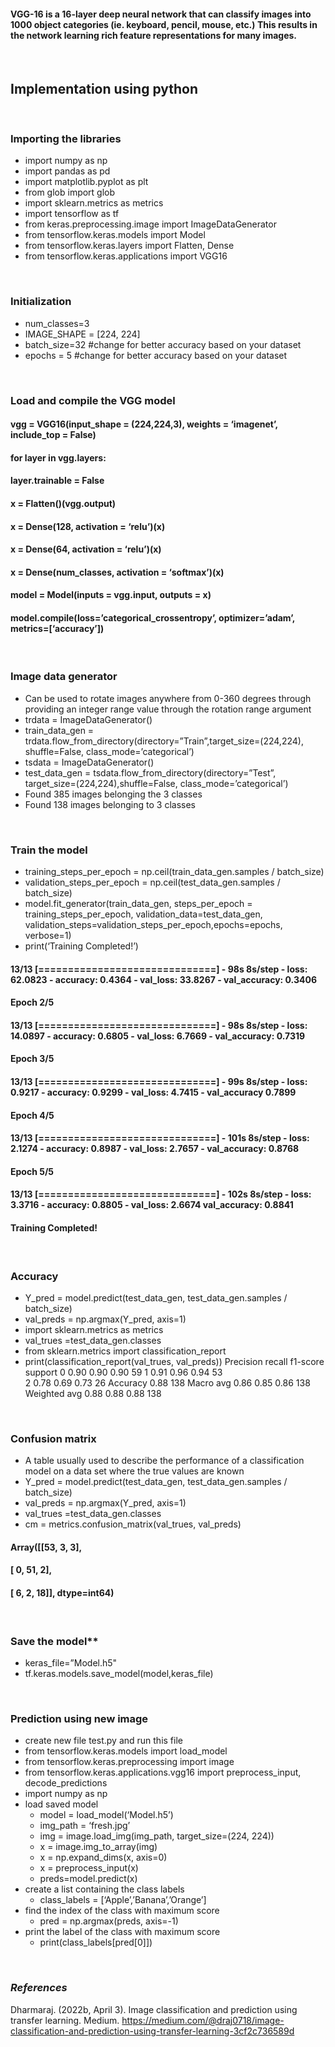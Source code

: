 #### VGG-16 is a 16-layer deep neural network that can classify images into 1000 object categories (ie. keyboard, pencil, mouse, etc.) This results in the network learning rich feature representations for many images. 

<br>

## **Implementation using python**

<br>

### Importing the libraries
* import numpy as np
* import pandas as pd
* import matplotlib.pyplot as plt
* from glob import glob
* import sklearn.metrics as metrics
* import tensorflow as tf
* from keras.preprocessing.image import ImageDataGenerator
* from tensorflow.keras.models import Model
* from tensorflow.keras.layers import Flatten, Dense
* from tensorflow.keras.applications import VGG16

<br>

### Initialization
* num_classes=3
* IMAGE_SHAPE = [224, 224]
* batch_size=32 #change for better accuracy based on your dataset
* epochs = 5 #change for better accuracy based on your dataset

<br>

### Load and compile the VGG model

#### vgg = VGG16(input_shape = (224,224,3), weights = ‘imagenet’, include_top = False)
#### for layer in vgg.layers:
#### layer.trainable = False
#### x = Flatten()(vgg.output)
#### x = Dense(128, activation = ‘relu’)(x)
#### x = Dense(64, activation = ‘relu’)(x)
#### x = Dense(num_classes, activation = ‘softmax’)(x)
#### model = Model(inputs = vgg.input, outputs = x)
#### model.compile(loss=’categorical_crossentropy’, optimizer=’adam’, metrics=[‘accuracy’])

<br>

### Image data generator
* Can be used to rotate images anywhere from 0-360 degrees through providing an integer range value through the rotation range argument 
* trdata = ImageDataGenerator()
* train_data_gen = trdata.flow_from_directory(directory=”Train”,target_size=(224,224), shuffle=False, class_mode=’categorical’)
* tsdata = ImageDataGenerator()
* test_data_gen = tsdata.flow_from_directory(directory=”Test”, target_size=(224,224),shuffle=False, class_mode=’categorical’)
* Found 385 images belonging the 3 classes 
* Found 138 images belonging to 3 classes

<br>

### Train the model
* training_steps_per_epoch = np.ceil(train_data_gen.samples / batch_size)
* validation_steps_per_epoch = np.ceil(test_data_gen.samples / batch_size)
* model.fit_generator(train_data_gen, steps_per_epoch = training_steps_per_epoch, validation_data=test_data_gen, validation_steps=validation_steps_per_epoch,epochs=epochs, verbose=1)
* print(‘Training Completed!’)
#### 13/13 [==============================] - 98s 8s/step - loss: 62.0823 - accuracy: 0.4364 - val_loss: 33.8267 - val_accuracy: 0.3406 
#### Epoch 2/5
#### 13/13 [==============================] - 98s 8s/step - loss: 14.0897 - accuracy: 0.6805 - val_loss: 6.7669 - val_accuracy: 0.7319 
#### Epoch 3/5
#### 13/13 [==============================] - 99s 8s/step - loss: 0.9217 - accuracy: 0.9299 - val_loss: 4.7415 - val_accuracy 0.7899 
#### Epoch 4/5
#### 13/13 [==============================] - 101s 8s/step - loss: 2.1274 - accuracy: 0.8987 - val_loss: 2.7657 - val_accuracy: 0.8768 
#### Epoch 5/5
#### 13/13 [==============================] - 102s 8s/step - loss: 3.3716 - accuracy: 0.8805 - val_loss: 2.6674 val_accuracy: 0.8841
#### Training Completed!

<br>

### Accuracy
* Y_pred = model.predict(test_data_gen, test_data_gen.samples / batch_size)
* val_preds = np.argmax(Y_pred, axis=1)
* import sklearn.metrics as metrics
* val_trues =test_data_gen.classes
* from sklearn.metrics import classification_report
* print(classification_report(val_trues, val_preds))
			Precision 	recall 	f1-score 	support 
		0	     0.90	  0.90		    0.90	     59
		1	     0.91	  0.96		    0.94 	     53            
		2	     0.78	  0.69		    0.73	     26
      Accuracy					    0.88	    138
     Macro avg	     0.86	  0.85		    0.86	    138
  Weighted avg	     0.88	  0.88		    0.88	    138

<br>

### Confusion matrix
* A table usually used to describe the performance of a classification model on a data set where the true values are known 
* Y_pred = model.predict(test_data_gen, test_data_gen.samples / batch_size)
* val_preds = np.argmax(Y_pred, axis=1)
* val_trues =test_data_gen.classes
* cm = metrics.confusion_matrix(val_trues, val_preds)
#### Array([[53, 3, 3],
#### [ 0, 51, 2],
#### [ 6, 2, 18]], dtype=int64)

<br>

### Save the model** 
* keras_file=”Model.h5"
* tf.keras.models.save_model(model,keras_file)

<br>

### Prediction using new image
* create new file test.py and run this file
* from tensorflow.keras.models import load_model
* from tensorflow.keras.preprocessing import image
* from tensorflow.keras.applications.vgg16 import preprocess_input, decode_predictions
* import numpy as np
* load saved model
  * model = load_model(‘Model.h5’)
  * img_path = ‘fresh.jpg’
  * img = image.load_img(img_path, target_size=(224, 224))
  * x = image.img_to_array(img)
  * x = np.expand_dims(x, axis=0)
  * x = preprocess_input(x)
  * preds=model.predict(x)
* create a list containing the class labels
  * class_labels = [‘Apple’,’Banana’,’Orange’]
* find the index of the class with maximum score
  * pred = np.argmax(preds, axis=-1)
* print the label of the class with maximum score
  * print(class_labels[pred[0]])

<br>

### *References*
Dharmaraj. (2022b, April 3). Image classification and prediction using transfer learning. Medium. https://medium.com/@draj0718/image-classification-and-prediction-using-transfer-learning-3cf2c736589d 


